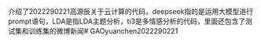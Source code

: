 介绍了2022290221高源辰关于云计算的代码，deepseek指的是运用大模型进行prompt语句，LDA是指LDA主题分析，ti3是多情感分析的代码，里面还包含了测试集和训练集的微博新闻# GAOyuanchen2022290221
